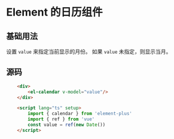 # Element 的日历组件

## 基础用法

设置 `value` 来指定当前显示的月份。 如果 `value` 未指定，则显示当月。

<div>
  <el-calendar v-model="value"/>
</div>

<script lang="ts" setup>
    import { calendar } from 'element-plus'
    import { ref } from 'vue'
    const value = ref(new Date())
</script>

## 源码
```html
    <div>
        <el-calendar v-model="value"/>
    </div>

    <script lang="ts" setup>
        import { calendar } from 'element-plus'
        import { ref } from 'vue'
        const value = ref(new Date())
    </script>
```